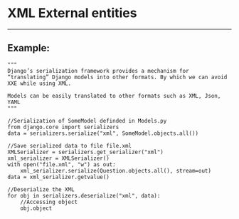 # XML External entities
-------

## Example:

    
	"""
	Django’s serialization framework provides a mechanism for “translating” Django models into other formats. By which we can avoid XXE while using XML. 
	
	Models can be easily translated to other formats such as XML, Json, YAML
	"""

	//Serialization of SomeModel definded in Models.py
	from django.core import serializers 
	data = serializers.serialize("xml", SomeModel.objects.all())

	//Save serialized data to file file.xml	
	XMLSerializer = serializers.get_serializer("xml")
	xml_serializer = XMLSerializer()
	with open("file.xml", "w") as out:
		xml_serializer.serialize(Question.objects.all(), stream=out)
	data = xml_serializer.getvalue()

	//Deserialize the XML
	for obj in serializers.deserialize("xml", data):
		//Accessing object
		obj.object


	






